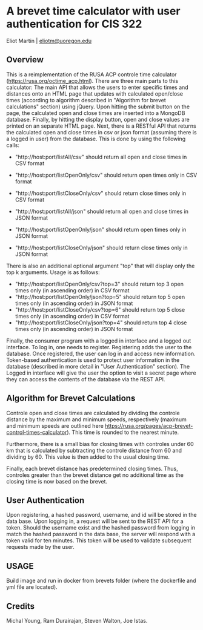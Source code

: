 # A brevet time calculator with user authentication for CIS 322 #

Eliot Martin | eliotm@uoregon.edu

## Overview

This is a reimplementation of the RUSA ACP controle time calculator (https://rusa.org/octime_acp.html). There are three main parts to this calculator: The main API that allows the users to enter specific times and distances onto an HTML page that updates with calculated open/close times (according to algorithm described in "Algorithm for brevet calculations" section) using jQuery. Upon hitting the submit button on the page, the calculated open and close times are inserted into a MongoDB database. Finally, by hitting the display button, open and close values are printed on an separate HTML page. Next, there is a RESTful API that returns the calculated open and close times in csv or json format (assuming there is a logged in user) from the database. This is done by using the following calls:

- "http://host:port/listAll/csv" should return all open and close times in CSV format

- "http://host:port/listOpenOnly/csv" should return open times only in CSV format

- "http://host:port/listCloseOnly/csv" should return close times only in CSV format

- "http://host:port/listAll/json" should return all open and close times in JSON format

- "http://host:port/listOpenOnly/json" should return open times only in JSON format

- "http://host:port/listCloseOnly/json" should return close times only in JSON format

There is also an additional optional argument "top" that will display only the top k arguments. Usage is as follows:

- "http://host:port/listOpenOnly/csv?top=3" should return top 3 open times only (in ascending order) in CSV format
- "http://host:port/listOpenOnly/json?top=5" should return top 5 open times only (in ascending order) in JSON format
- "http://host:port/listCloseOnly/csv?top=6" should return top 5 close times only (in ascending order) in CSV format
- "http://host:port/listCloseOnly/json?top=4" should return top 4 close times only (in ascending order) in JSON format

Finally, the consumer program with a logged in interface and a logged out interface. To log in, one needs to register. Registering adds the user to the database. Once registered, the user can log in and access new information. Token-based authentication is used to protect user information in the database (described in more detail in "User Authentication" section). The Logged in interface will give the user the option to visit a secret page where they can access the contents of the database via the REST API.


## Algorithm for Brevet Calculations

Controle open and close times are calculated by dividing the controle distance by the maximum and minimum speeds, respectively (maximum and minimum speeds are outlined here https://rusa.org/pages/acp-brevet-control-times-calculator). This time is rounded to the nearest minute.

Furthermore, there is a small bias for closing times with controles under 60 km that is calculated by subtracting the controle distance from 60 and dividing by 60. This value is then added to the usual closing time.

Finally, each brevet distance has predetermined closing times. Thus, controles greater than the brevet distance get no additional time as the closing time is now based on the brevet.

## User Authentication

Upon registering, a hashed password, username, and id will be stored in the data base. Upon logging in, a request will be sent to the REST API for a token. Should the username exist and the hashed password from logging in match the hashed password in the data base, the server will respond with a token valid for ten minutes. This token will be used to validate subsequent requests made by the user. 

## USAGE
Build image and run in docker from brevets folder (where the dockerfile and yml file are located). 


## Credits

Michal Young, Ram Durairajan, Steven Walton, Joe Istas.
